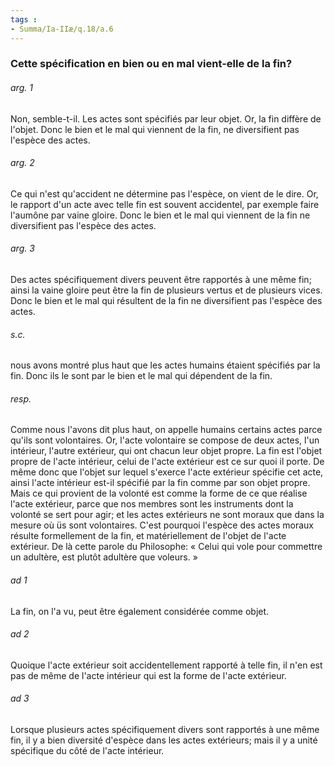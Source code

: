 ```yaml
---
tags : 
- Summa/Ia-IIæ/q.18/a.6
---
```


### Cette spécification en bien ou en mal vient-elle de la fin?

###### arg. 1
Non, semble-t-il. Les actes sont spécifiés par leur objet. Or, la fin diffère de l'objet. Donc le bien et le mal qui viennent de la fin, ne diversifient pas l'espèce des actes. 

###### arg. 2
Ce qui n'est qu'accident ne détermine pas l'espèce, on vient de le dire. Or, le rapport d'un acte avec telle fin est souvent accidentel, par exemple faire l'aumône par vaine gloire. Donc le bien et le mal qui viennent de la fin ne diversifient pas l'espèce des actes. 

###### arg. 3
Des actes spécifiquement divers peuvent être rapportés à une même fin; ainsi la vaine gloire peut être la fin de plusieurs vertus et de plusieurs vices. Donc le bien et le mal qui résultent de la fin ne diversifient pas l'espèce des actes. 

###### s.c.
nous avons montré plus haut que les actes humains étaient spécifiés par la fin. Donc ils le sont par le bien et le mal qui dépendent de la fin. 

###### resp.
Comme nous l'avons dit plus haut, on appelle humains certains actes parce qu'ils sont volontaires. Or, l'acte volontaire se compose de deux actes, l'un intérieur, l'autre extérieur, qui ont chacun leur objet propre. La fin est l'objet propre de l'acte intérieur, celui de l'acte extérieur est ce sur quoi il porte. De même donc que l'objet sur lequel s'exerce l'acte extérieur spécifie cet acte, ainsi l'acte intérieur est-il spécifié par la fin comme par son objet propre. Mais ce qui provient de la volonté est comme la forme de ce que réalise l'acte extérieur, parce que nos membres sont les instruments dont la volonté se sert pour agir; et les actes extérieurs ne sont moraux que dans la mesure où üs sont volontaires. C'est pourquoi l'espèce des actes moraux résulte formellement de la fin, et matériellement de l'objet de l'acte extérieur. De là cette parole du Philosophe: « Celui qui vole pour commettre un adultère, est plutôt adultère que voleurs. » 

###### ad 1
La fin, on l'a vu, peut être également considérée comme objet. 

###### ad 2
Quoique l'acte extérieur soit accidentellement rapporté à telle fin, il n'en est pas de même de l'acte intérieur qui est la forme de l'acte extérieur. 

###### ad 3
Lorsque plusieurs actes spécifiquement divers sont rapportés à une même fin, il y a bien diversité d'espèce dans les actes extérieurs; mais il y a unité spécifique du côté de l'acte intérieur. 

